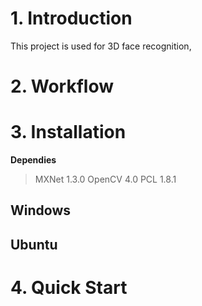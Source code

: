 # 1. Introduction
This project is used for 3D face recognition,
# 2. Workflow

# 3. Installation

**Dependies**
>MXNet 1.3.0
OpenCV 4.0
PCL 1.8.1

## Windows

## Ubuntu

# 4. Quick Start